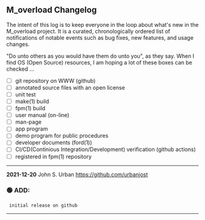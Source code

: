 ## M_overload Changelog

The intent of this log is to keep everyone in the loop about what's new
in the M_overload  project. It is a curated, chronologically ordered list
of notifications of notable events such as bug fixes, new features,
and usage changes.

"Do unto others as you would have them do unto you", as they say. When I
find OS (Open Source) resources, I am hoping a lot of these boxes can be
checked ...
   - [ ] git repository on WWW (github)
   - [ ] annotated source files with an open license
   - [ ] unit test
   - [ ] make(1) build
   - [ ] fpm(1) build
   - [ ] user manual (on-line)
   - [ ] man-page
   - [ ] app program
   - [ ] demo program for public procedures
   - [ ] developer documents (ford(1))
   - [ ] CI/CD(Continious Integration/Development) verification (github actions)
   - [ ] registered in fpm(1) repository

---
**2021-12-20**  John S. Urban  <https://github.com/urbanjost>

### :green_circle: ADD:
     initial release on github
---

<!--
### :orange_circle: DIFF:
       + renamed ADVICE(3f) to ALERT(3f)
### :green_circle: ADD:
       + advice(3f) was added to provide a standardized message format simply.
### :red_circle: FIX:
       + </bo> did not work on several terminal types, changed it to a more
         universally accepted value.
-->
